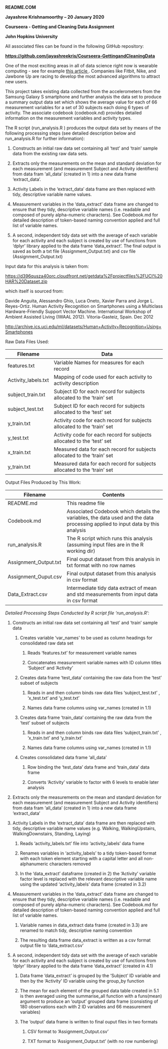 **README.COM**

**Jayashree Krishnamoorthy – 20 January 2020**

**Courseera - Getting and Cleaning Data Assignment**

**John Hopkins University**

All associated files can be found in the following GitHub repository:

**https://github.com/jayashreekris/Courseera-GettingandCleaningData**

One of the most exciting areas in all of data science right now is wearable
computing - see for example [this
article ](http://www.insideactivitytracking.com/data-science-activity-tracking-and-the-battle-for-the-worlds-top-sports-brand/).
Companies like Fitbit, Nike, and Jawbone Up are racing to develop the most
advanced algorithms to attract new users.

This project takes existing data collected from the accelerometers from the
Samsung Galaxy S smartphone and further analysis the data set to produce a
summary output data set which shows the average value for each of 66 measurement
variables for a set of 30 subjects each doing 6 types of activity. The associate
codebook (codebook.nd) provides detailed information on the measurement
variables and activity types.

The R script (run_analysis.R ) produces the output data set by means of the
following processing steps (see detailed description below and run_analysis.R
for further information):

1.  Constructs an initial raw data set containing all ‘test’ and ‘train’ sample
    data from the existing raw data sets.

2.  Extracts only the measurements on the mean and standard deviation for each
    measurement (and measurement Subject and Activity identifiers) from data
    fram ‘all_data’ (created in 1) into a new data frame ‘extract_data’.

3.  Activity Labels in the ‘extract_data’ data frame are then replaced with
    tidy, descriptive variable name values.

4.  Measurement variables in the ‘data_extract’ data frame are changed to ensure
    that they tidy, descriptive variable names (i.e. readable and composed of
    purely alpha-numeric characters). See Codebook.md for detailed description
    of token-based naming convention applied and full list of variable names.

5.  A second, independent tidy data set with the average of each variable for
    each activity and each subject is created by use of functions from ‘dplyr’
    library applied to the data frame ‘data_extract’. The final output is saved
    as both a txt file (Assignment_Output.txt) and csv file
    (Assignment_Output.txt)

Input data for this analysis is taken from:

<https://d396qusza40orc.cloudfront.net/getdata%2Fprojectfiles%2FUCI%20HAR%20Dataset.zip>

which itself is sourced from:

Davide Anguita, Alessandro Ghio, Luca Oneto, Xavier Parra and Jorge L.
Reyes-Ortiz. Human Activity Recognition on Smartphones using a Multiclass
Hardware-Friendly Support Vector Machine. International Workshop of Ambient
Assisted Living (IWAAL 2012). Vitoria-Gasteiz, Spain. Dec 2012

<http://archive.ics.uci.edu/ml/datasets/Human+Activity+Recognition+Using+Smartphones>

Raw Data Files Used:

| **Filename**        | **Data**                                                                |
|---------------------|-------------------------------------------------------------------------|
| features.txt        | Variable Names for measures for each record                             |
| Activity_labels.txt | Mapping of code used for each activity to activity description          |
| subject_train.txt   | Subject ID for each record for subjects allocated to the ‘train’ set    |
| subject_test.txt    | Subject ID for each record for subjects allocated to the ‘test’ set     |
| y_train.txt         | Activity code for each record for subjects allocated to the ‘train’ set |
| y_test.txt          | Activity code for each record for subjects allocated to the ‘test’ set  |
| x_train.txt         | Measured data for each record for subjects allocated to the ‘train’ set |
| y_train.txt         | Measured data for each record for subjects allocated to the ‘train’ set |

Output Files Produced by This Work:

| **Filename**          | **Contents**                                                                                                                  |
|-----------------------|-------------------------------------------------------------------------------------------------------------------------------|
| README.md             | This readme file                                                                                                              |
| Codebook.md           | Associated Codebook which details the variables, the data used and the data processing applied to input data by this analysis |
| run_analysis.R        | The R script which runs this analysis (assuming input files are in the R working dir)                                         |
| Assignment_Output.txt | Final ouput dataset from this analysis in txt format with no row names                                                        |
| Assignment_Ouput.csv  | Final output dataset from this analysis in csv format                                                                         |
| Data_Extract.csv      | Intermediate tidy data extract of mean and std measurements from input data in csv format                                     |

*Detailed Processing Steps Conducted by R script file ‘run_analysis.R’:*

1.  Constructs an initial raw data set containing all ‘test’ and ‘train’ sample
    data

    1.  Creates variable ‘var_names’ to be used as column headings for
        consolidated raw data set

        1.  Reads ‘features.txt’ for measurement variable names

        2.  Concatenates measurement variable names with ID column titles
            ‘Subject’ and ‘Activity’

    2.  Creates data frame ‘test_data’ containing the raw data from the ‘test’
        subset of subjects

        1.  Reads in and then column binds raw data files ‘subject_test.txt’ ,
            ‘x_test.txt’ and ‘y_test.txt’

        2.  Names data frame columns using var_names (created in 1.1)

    3.  Creates data frame ‘train_data’ containing the raw data from the ‘test’
        subset of subjects

        1.  Reads in and then column binds raw data files ‘subject_train.txt’ ,
            ‘x_train.txt’ and ‘y_train.txt’

        2.  Names data frame columns using var_names (created in 1.1)

    4.  Creates consolidated data frame ‘all_data’

        1.  Row binding the ‘test_data’ data frame and ‘train_data’ data frame

        2.  Converts ‘Activity’ variable to factor with 6 levels to enable later
            analysis

2.  Extracts only the measurements on the mean and standard deviation for each
    measurement (and measurement Subject and Activity identifiers) from data
    fram ‘all_data’ (created in 1) into a new data frame ‘extract_data’

3.  Activity Labels in the ‘extract_data’ data frame are then replaced with
    tidy, descriptive variable name values (e.g. Walking, WalkingUpstairs,
    WalkingDownstairs, Standing, Laying)

    1.  Reads ‘activity_labels.txt’ file into ‘activity_labels’ data frame

    2.  Renames variables in ‘activity_labels’ to a tidy token-based format with
        each token element starting with a capital letter and all
        non-alphanumeric characters removed

    3.  In the ‘data_extract’ dataframe (created in 2) the ‘Activity’ variable
        factor level is replaced with the relevant descriptive variable name
        using the updated ‘activity_labels’ data frame (created in 3.2)

4.  Measurement variables in the ‘data_extract’ data frame are changed to ensure
    that they tidy, descriptive variable names (i.e. readable and composed of
    purely alpha-numeric characters). See Codebook.md for detailed description
    of token-based naming convention applied and full list of variable names.

    1.  Variable names in data_extract data frame (created in 3.3) are renamed
        to match tidy, descriptive naming convention

    2.  The resulting data frame data_extract is written as a csv format output
        file to ‘data_extract.csv’

5.  A second, independent tidy data set with the average of each variable for
    each activity and each subject is created by use of functions from ‘dplyr’
    library applied to the data frame ‘data_extract’ (created in 4.1)

    1.  Data frame ‘data_extract’ is grouped by the ‘Subject’ ID variable and
        then by the ‘Activity’ ID variable using the group_by function

    2.  The mean for each element of the grouped data table created in 5.1 is
        then averaged using the summarise_all function with a funs(mean)
        argument to produce an ‘output’ grouped data frame (consisting of 180
        observations each with 2 ID variables and 66 measurement variables)

    3.  The ‘output’ data frame is written to final ouput files in two formats

        1.  CSV format to ‘Assignment_Output.csv’

        2.  TXT format to ‘Assignment_Output.txt’ (with no row numbering)
